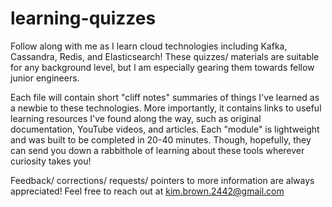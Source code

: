 # learning-quizzes

Follow along with me as I learn cloud technologies including Kafka, Cassandra, Redis, and Elasticsearch! These quizzes/ materials are suitable for any background level, but I am especially gearing them towards fellow junior engineers. 

Each file will contain short "cliff notes" summaries of things I've learned as a newbie to these technologies. More importantly, it contains links to useful learning resources I've found along the way, such as original documentation, YouTube videos, and articles. Each "module" is lightweight and was built to be completed in 20-40 minutes. Though, hopefully, they can send you down a rabbithole of learning about these tools wherever curiosity takes you! 

Feedback/ corrections/ requests/ pointers to more information are always appreciated! Feel free to reach out at kim.brown.2442@gmail.com
